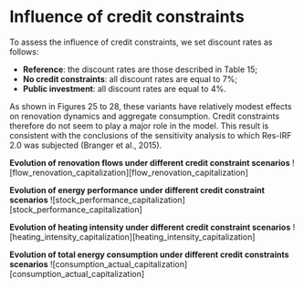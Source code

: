 
[consumption_actual_credit]: ../source/img/consumption_actual_credit.png "elementary_structure_model"
[flow_renovation_credit]: ../source/img/flow_renovation_credit.png "phebus_sdes_millions"
[stock_performance_credit]: ../source/img/stock_performance_credit.png "phebus_sdes_percent"
[heating_intensity_credit]: ../source/img/heating_intensity_credit.png "phebus_sdes_energy_performance_percent"
[energy_poverty_credit]: ../source/img/energy_poverty_credit.png "phebus_sdes_energy_percent"


# Influence of credit constraints

To assess the influence of credit constraints, we set discount rates as follows:
- **Reference**: the discount rates are those described in Table 15;
- **No credit constraints**: all discount rates are equal to 7%;
- **Public investment**: all discount rates are equal to 4%.

As shown in Figures 25 to 28, these variants have relatively modest effects on renovation dynamics and aggregate
consumption. Credit constraints therefore do not seem to play a major role in the model. This result is consistent with
the conclusions of the sensitivity analysis to which Res-IRF 2.0 was subjected (Branger et al., 2015).

**Evolution of renovation flows under different credit constraint scenarios**
![flow_renovation_capitalization][flow_renovation_capitalization]

**Evolution of energy performance under different credit constraint scenarios**
![stock_performance_capitalization][stock_performance_capitalization]

**Evolution of heating intensity under different credit constraint scenarios**
![heating_intensity_capitalization][heating_intensity_capitalization]

**Evolution of total energy consumption under different credit constraints scenarios**
![consumption_actual_capitalization][consumption_actual_capitalization]
